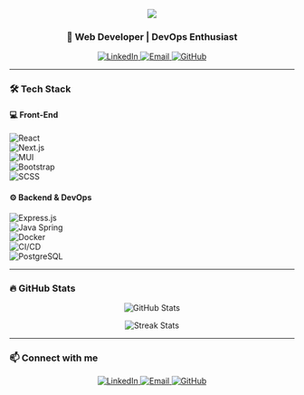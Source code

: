 <p align="center">
  <img src="https://capsule-render.vercel.app/api?type=waving&height=250&color=gradient&text=Welcome!&fontAlignY=40&desc=Glad%20to%20see%20you%20here&descAlignY=60&descAlign=50"/>
</p>

<h3 align="center">🚀 Web Developer | DevOps Enthusiast</h3>

<p align="center">
  <a href="https://www.linkedin.com/in/khang-minh-082b79317/" target="_blank">
    <img src="https://img.shields.io/badge/LinkedIn-0077B5?style=flat&logo=linkedin" alt="LinkedIn"/>
  </a>
  <a href="mailto:your-email@gmail.com" target="_blank">
    <img src="https://img.shields.io/badge/Gmail-D14836?style=flat&logo=gmail&logoColor=white" alt="Email"/>
  </a>
  <a href="https://github.com/your-username" target="_blank">
    <img src="https://img.shields.io/badge/GitHub-181717?style=flat&logo=github" alt="GitHub"/>
  </a>
</p>

---

### 🛠 **Tech Stack**
#### **💻 Front-End**
![React](https://img.shields.io/badge/React-20232A?style=flat&logo=react)  
![Next.js](https://img.shields.io/badge/Next.js-000000?style=flat&logo=nextdotjs)  
![MUI](https://img.shields.io/badge/MUI-007FFF?style=flat&logo=mui&logoColor=white)  
![Bootstrap](https://img.shields.io/badge/Bootstrap-563D7C?style=flat&logo=bootstrap)  
![SCSS](https://img.shields.io/badge/SCSS-CC6699?style=flat&logo=sass&logoColor=white)

#### **⚙️ Backend & DevOps**
![Express.js](https://img.shields.io/badge/Express.js-000000?style=flat&logo=express)  
![Java Spring](https://img.shields.io/badge/Spring_Boot-6DB33F?style=flat&logo=spring)  
![Docker](https://img.shields.io/badge/Docker-2496ED?style=flat&logo=docker)  
![CI/CD](https://img.shields.io/badge/CI/CD-4285F4?style=flat&logo=githubactions)  
![PostgreSQL](https://img.shields.io/badge/PostgreSQL-336791?style=flat&logo=postgresql)  

---

### 🔥 **GitHub Stats**  
<p align="center">
  <img src="https://github-readme-stats.vercel.app/api?username=wwenrr&show_icons=true&theme=radical" alt="GitHub Stats" />
</p>

<p align="center">
  <img src="https://github-readme-streak-stats.herokuapp.com/?user=wwenrr&theme=radical" alt="Streak Stats" />
</p>

---

### 📫 **Connect with me**
<p align="center">
  <a href="https://www.linkedin.com/in/khang-minh-082b79317/" target="_blank">
    <img src="https://img.shields.io/badge/LinkedIn-0077B5?style=flat&logo=linkedin" alt="LinkedIn"/>
  </a>
  <a href="mailto:khang.tran@hcmut.edu.vn" target="_blank">
    <img src="https://img.shields.io/badge/Gmail-D14836?style=flat&logo=gmail&logoColor=white" alt="Email"/>
  </a>
  <a href="https://github.com/wwenrr" target="_blank">
    <img src="https://img.shields.io/badge/GitHub-181717?style=flat&logo=github" alt="GitHub"/>
  </a>
</p>
